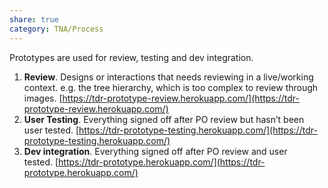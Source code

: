 ```yaml
---
share: true
category: TNA/Process 
---
```


Prototypes are used for review, testing and dev integration. 

1.  **Review**. Designs or interactions that needs reviewing in a live/working context. e.g. the tree hierarchy, which is too complex to review through images. [https://tdr-prototype-review.herokuapp.com/](https://tdr-prototype-review.herokuapp.com/)
2.  **User Testing**. Everything signed off after PO review but hasn’t been user tested. [https://tdr-prototype-testing.herokuapp.com/](https://tdr-prototype-testing.herokuapp.com/)
3.  **Dev integration**. Everything signed off after PO review and user tested. [https://tdr-prototype.herokuapp.com/](https://tdr-prototype.herokuapp.com/)


